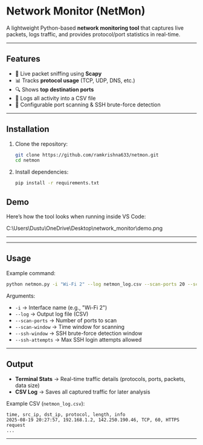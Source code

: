 # Network Monitor (NetMon)

A lightweight Python-based **network monitoring tool** that captures live packets, logs traffic, and provides protocol/port statistics in real-time.  

---

## Features
- 📡 Live packet sniffing using **Scapy**
- 📊 Tracks **protocol usage** (TCP, UDP, DNS, etc.)
- 🔍 Shows **top destination ports**
- 📝 Logs all activity into a CSV file
- 🚨 Configurable port scanning & SSH brute-force detection

---

## Installation
1. Clone the repository:
   ```bash
   git clone https://github.com/ramkrishna633/netmon.git
   cd netmon
   ```

2. Install dependencies:
   ```bash
   pip install -r requirements.txt
   ```
##  Demo

Here’s how the tool looks when running inside VS Code:


C:\Users\Dustu\OneDrive\Desktop\network_monitor\demo.png

---

---

## Usage
Example command:
```bash
python netmon.py -i "Wi-Fi 2" --log netmon_log.csv --scan-ports 20 --scan-window 10 --ssh-window 20 --ssh-attempts 15
```

Arguments:
- `-i` → Interface name (e.g., "Wi-Fi 2")
- `--log` → Output log file (CSV)
- `--scan-ports` → Number of ports to scan
- `--scan-window` → Time window for scanning
- `--ssh-window` → SSH brute-force detection window
- `--ssh-attempts` → Max SSH login attempts allowed

---


## Output

- **Terminal Stats** → Real-time traffic details (protocols, ports, packets, data size)  
- **CSV Log** → Saves all captured traffic for later analysis  

Example CSV (`netmon_log.csv`):
```
time, src_ip, dst_ip, protocol, length, info
2025-08-19 20:27:57, 192.168.1.2, 142.250.190.46, TCP, 60, HTTPS request
...
```

---

